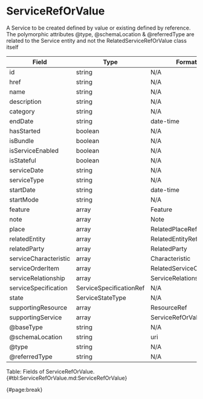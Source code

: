 <!--
    ATTENTION: This file was generated via gradle!
               Do NOT manually edit this file! Any such changes will be overwritten!
-->

# ServiceRefOrValue

A Service to be created defined by value or existing defined by reference.
The polymorphic attributes @type, @schemaLocation & @referredType are related to the Service entity and not the RelatedServiceRefOrValue class itself

| Field | Type | Format | Required |
| ------- | ------- | ------- | --- |
| id | string | N/A | Yes |
| href | string | N/A | No |
| name | string | N/A | No |
| description | string | N/A | No |
| category | string | N/A | No |
| endDate | string | date-time | No |
| hasStarted | boolean | N/A | No |
| isBundle | boolean | N/A | No |
| isServiceEnabled | boolean | N/A | No |
| isStateful | boolean | N/A | No |
| serviceDate | string | N/A | No |
| serviceType | string | N/A | No |
| startDate | string | date-time | No |
| startMode | string | N/A | No |
| feature | array | Feature | No |
| note | array | Note | No |
| place | array | RelatedPlaceRefOrValue | No |
| relatedEntity | array | RelatedEntityRefOrValue | No |
| relatedParty | array | RelatedParty | No |
| serviceCharacteristic | array | Characteristic | No |
| serviceOrderItem | array | RelatedServiceOrderItem | No |
| serviceRelationship | array | ServiceRelationship | No |
| serviceSpecification | ServiceSpecificationRef | N/A | No |
| state | ServiceStateType | N/A | No |
| supportingResource | array | ResourceRef | No |
| supportingService | array | ServiceRefOrValue | No |
| @baseType | string | N/A | No |
| @schemaLocation | string | uri | No |
| @type | string | N/A | No |
| @referredType | string | N/A | No |

Table: Fields of ServiceRefOrValue. {#tbl:ServiceRefOrValue.md:ServiceRefOrValue}

{#page:break}
